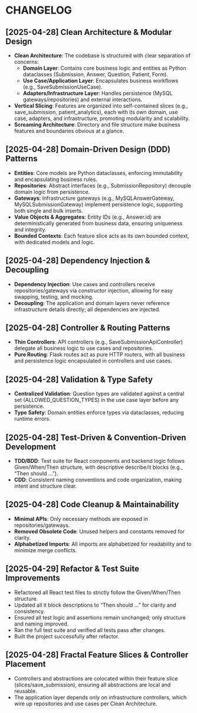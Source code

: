 # CHANGELOG

## [2025-04-28] Clean Architecture & Modular Design
- **Clean Architecture**: The codebase is structured with clear separation of concerns:
  - **Domain Layer**: Contains core business logic and entities as Python dataclasses (Submission, Answer, Question, Patient, Form).
  - **Use Case/Application Layer**: Encapsulates business workflows (e.g., SaveSubmissionUseCase).
  - **Adapters/Infrastructure Layer**: Handles persistence (MySQL gateways/repositories) and external interactions.
- **Vertical Slicing**: Features are organized into self-contained slices (e.g., save_submission, patient_analytics), each with its own domain, use case, adapters, and infrastructure, promoting modularity and scalability.
- **Screaming Architecture**: Directory and file structure make business features and boundaries obvious at a glance.

## [2025-04-28] Domain-Driven Design (DDD) Patterns
- **Entities**: Core models are Python dataclasses, enforcing immutability and encapsulating business rules.
- **Repositories**: Abstract interfaces (e.g., SubmissionRepository) decouple domain logic from persistence.
- **Gateways**: Infrastructure gateways (e.g., MySQLAnswerGateway, MySQLSubmissionGateway) implement persistence logic, supporting both single and bulk inserts.
- **Value Objects & Aggregates**: Entity IDs (e.g., Answer.id) are deterministically generated from business data, ensuring uniqueness and integrity.
- **Bounded Contexts**: Each feature slice acts as its own bounded context, with dedicated models and logic.

## [2025-04-28] Dependency Injection & Decoupling
- **Dependency Injection**: Use cases and controllers receive repositories/gateways via constructor injection, allowing for easy swapping, testing, and mocking.
- **Decoupling**: The application and domain layers never reference infrastructure details directly; all dependencies are injected.

## [2025-04-28] Controller & Routing Patterns
- **Thin Controllers**: API controllers (e.g., SaveSubmissionApiController) delegate all business logic to use cases and repositories.
- **Pure Routing**: Flask routes act as pure HTTP routers, with all business and persistence logic encapsulated in controllers and use cases.

## [2025-04-28] Validation & Type Safety
- **Centralized Validation**: Question types are validated against a central set (ALLOWED_QUESTION_TYPES) in the use case layer before any persistence.
- **Type Safety**: Domain entities enforce types via dataclasses, reducing runtime errors.

## [2025-04-28] Test-Driven & Convention-Driven Development
- **TDD/BDD**: Test suite for React components and backend logic follows Given/When/Then structure, with descriptive describe/it blocks (e.g., “Then should ...”).
- **CDD**: Consistent naming conventions and code organization, making intent and structure clear.

## [2025-04-28] Code Cleanup & Maintainability
- **Minimal APIs**: Only necessary methods are exposed in repositories/gateways.
- **Removed Obsolete Code**: Unused helpers and constants removed for clarity.
- **Alphabetized Imports**: All imports are alphabetized for readability and to minimize merge conflicts.

## [2025-04-29] Refactor & Test Suite Improvements
- Refactored all React test files to strictly follow the Given/When/Then structure.
- Updated all it block descriptions to “Then should ...” for clarity and consistency.
- Ensured all test logic and assertions remain unchanged; only structure and naming improved.
- Ran the full test suite and verified all tests pass after changes.
- Built the project successfully after refactor.

## [2025-04-28] Fractal Feature Slices & Controller Placement
- Controllers and abstractions are colocated within their feature slice (slices/save_submission), ensuring all abstractions are local and reusable.
- The application layer depends only on infrastructure controllers, which wire up repositories and use cases per Clean Architecture.
